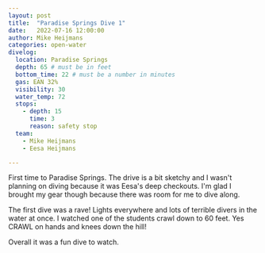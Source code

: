 ```yaml
---
layout: post
title:  "Paradise Springs Dive 1"
date:   2022-07-16 12:00:00
author: Mike Heijmans
categories: open-water
divelog:
  location: Paradise Springs
  depth: 65 # must be in feet
  bottom_time: 22 # must be a number in minutes
  gas: EAN 32%
  visibility: 30
  water_temp: 72
  stops:
    - depth: 15
      time: 3
      reason: safety stop
  team:
    - Mike Heijmans
    - Eesa Heijmans

---
```


First time to Paradise Springs. The drive is a bit sketchy and I wasn't planning on diving because it was Eesa's deep checkouts. I'm glad I brought my gear though because there was room for me to dive along. 

The first dive was a rave! Lights everywhere and lots of terrible divers in the water at once. I watched one of the students crawl down to 60 feet. Yes CRAWL on hands and knees down the hill!

Overall it was a fun dive to watch.